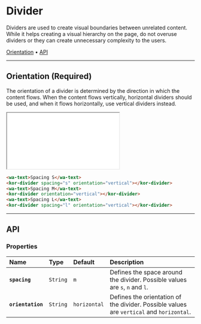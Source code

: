 # Divider

Dividers are used to create visual boundaries between unrelated content. While it helps creating a visual hierarchy on the page, do not overuse dividers or they can create unnecessary complexity to the users.

[Orientation](<components/divider#orientation-(required)>) • [API](components/divider#api)

---

## Orientation (Required)

The orientation of a divider is determined by the direction in which the content flows. When the content flows vertically, horizontal dividers should be used, and when it flows horizontally, use vertical dividers instead.

<iframe src="./assets/docs/components/divider/orientation.html"></iframe>

```html
<wa-text>Spacing S</wa-text>
<kor-divider spacing="s" orientation="vertical"></kor-divider>
<wa-text>Spacing M</wa-text>
<kor-divider orientation="vertical"></kor-divider>
<wa-text>Spacing L</wa-text>
<kor-divider spacing="l" orientation="vertical"></kor-divider>
```

---

## API

### Properties

| Name              | Type     | Default      | Description                                                                              |
| :---------------- | :------- | :----------- | :--------------------------------------------------------------------------------------- |
| **`spacing`**     | `String` | `m`          | Defines the space around the divider. Possible values are `s`, `n` and `l`.              |
| **`orientation`** | `String` | `horizontal` | Defines the orientation of the divider. Possible values are `vertical` and `horizontal`. |
